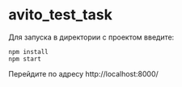 # avito_test_task

Для запуска в директории с проектом введите:

```
npm install
npm start
```

Перейдите по адресу http://localhost:8000/
